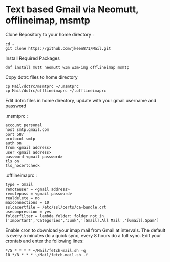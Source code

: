 # Text based Gmail via Neomutt, offlineimap, msmtp
Clone Repository to your home directory :

	cd ~
	git clone https://github.com/jkeen871/Mail.git

Install Required Packages

	dnf install mutt neomutt w3m w3m-img offlineimap msmtp 
	
Copy dotrc files to home directory

	cp Mail/dotrc/msmtprc ~/.msmtprc
	cp Mail/dotrc/offlineimaprc ~/.offlineimaprc
	
Edit dotrc files in home directory, update with your gmail username and password

.msmtprc :

	account personal
	host smtp.gmail.com
	port 587
	protocol smtp
	auth on
	from <gmail address>
	user <gmail address>
	password <gmail password>
	tls on
	tls_nocertcheck
.offlineimaprc :

	type = Gmail
	remoteuser = <gmail address> 
	remotepass = <gmail password>
	realdelete = no
	maxconnections = 10
	sslcacertfile = /etc/ssl/certs/ca-bundle.crt
	usecompression = yes
	folderfilter = lambda folder: folder not in ['Important','Categories','Junk','[Gmail].All Mail','[Gmail].Spam']
	
	
Enable cron to download your imap mail from Gmail at intervals.  The default is every 5 minutes do a quick sync, every 8 hours do a full sync.
Edit your crontab and enter the following lines:

	*/5 * * * * ~/Mail/fetch-mail.sh -q
	10 */8 * * * ~/Mail/fetch-mail.sh -f








